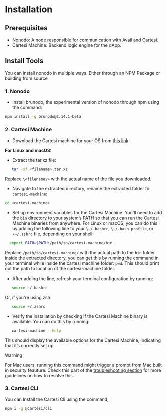 # Installation
## Prerequisites

- Nonodo: A node responsible for communication with Avail and Cartesi.
- Cartesi Machine: Backend logic engine for the dApp.

## Install Tools

You can install nonodo in multiple ways. Either through an NPM Package or building from source

### 1. Nonodo

- Install brunodo, the experimental version of nonodo through npm using the command:

```bash
npm install -g brunodo@2.14.1-beta
```

### 2. Cartesi Machine

- Download the Cartesi machine for your OS from [this link](https://github.com/edubart/cartesi-machine-everywhere/releases).

**For Linux and macOS:**

- Extract the tar.xz file:

```bash
   tar -xf <filename>.tar.xz
```

Replace `\<filename\>` with the actual name of the file you downloaded.

- Navigate to the extracted directory, rename the extracted folder to `cartesi-machine`:

```bash
cd <cartesi-machine>
```

- Set up environment variables for the Cartesi Machine. You'll need to add the `bin` directory to your system’s PATH so that you can run the Cartesi Machine binaries from anywhere. For Linux or macOS, you can do this by adding the following line to your `\~/.bashrc`, `\~/.bash_profile`, or `\~/.zshrc` file, depending on your shell:

```bash
  export PATH=$PATH:/path/to/cartesi-machine/bin
```

Replace `/path/to/cartesi-machine/` with the actual path to the `bin` folder inside the extracted directory, you can get this by running the command in your terminal while inside the cartesi machine folder: `pwd`. This should print out the path to location of the cartesi-machine folder.

- After adding the line, refresh your terminal configuration by running:

```bash
   source ~/.bashrc
```

Or, if you're using zsh:

```bash
   source ~/.zshrc
```

- Verify the installation by checking if the Cartesi Machine binary is available. You can do this by running:

```bash
   cartesi-machine --help
```

This should display the available options for the Cartesi Machine, indicating that it’s correctly set up.

> [!WARNING]
> For Mac users, running this command might trigger a prompt from Mac built in security feauture. Check this part of the [troubleshooting section](./troubleshooting#1-cartesi-machine-blocked-by-mac-security-feautures) for more guidelines on how to resolve this.

### 3. Cartesi CLI

You can Install the Cartesi Cli using the command;

```bash
npm i -g @cartesi/cli
```